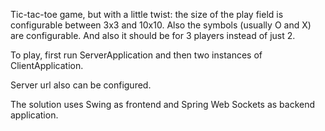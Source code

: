 Tic-tac-toe game, but with a little twist: the size of the play field is configurable between 3x3 and 10x10. 
Also the symbols (usually O and X) are configurable. 
And also it should be for 3 players instead of just 2.

To play, first run ServerApplication and then two instances of ClientApplication.

Server url also can be configured.

The solution uses Swing as frontend and Spring Web Sockets as backend application.